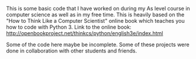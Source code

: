 This is some basic code that I have worked on during my As level course in computer science as well as in my free time. 
This is heavily based on the "How to Think Like a Computer Scientist" online book which teaches you how to code with Python 3. 
Link to the online book: http://openbookproject.net/thinkcs/python/english3e/index.html

Some of the code here maybe be incomplete.
Some of these projects were done in collaboration with other students and friends.
